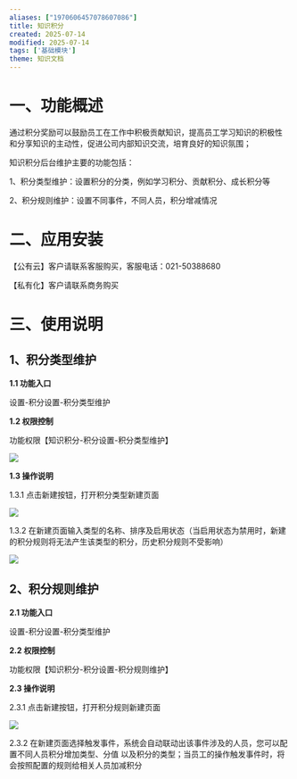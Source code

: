 ```yaml
---
aliases: ["1970606457078607086"]
title: 知识积分
created: 2025-07-14
modified: 2025-07-14
tags: ['基础模块']
theme: 知识文档
---
```


# 一、**功能概述**

通过积分奖励可以鼓励员工在工作中积极贡献知识，提高员工学习知识的积极性 和分享知识的主动性，促进公司内部知识交流，培育良好的知识氛围；

知识积分后台维护主要的功能包括：

1、积分类型维护：设置积分的分类，例如学习积分、贡献积分、成长积分等

2、积分规则维护：设置不同事件，不同人员，积分增减情况

# 二、**应用安装**

【公有云】客户请联系客服购买，客服电话：021-50388680

【私有化】客户请联系商务购买

# 三、**使用说明**

## **1、积分类型维护**

**1.1 功能入口**

设置-积分设置-积分类型维护

**1.2 权限控制**

功能权限【知识积分-积分设置-积分类型维护】

![](https://myhelpdoc.oss-cn-heyuan.aliyuncs.com/mdimages/6e59ed7bdce208d0ccf49c2f4ab298c3.jpg)

**1.3 操作说明**

1.3.1 点击新建按钮，打开积分类型新建页面

![](https://myhelpdoc.oss-cn-heyuan.aliyuncs.com/mdimages/3c0c37c0089883113ac0c839ce424043.jpg)

1.3.2 在新建页面输入类型的名称、排序及启用状态（当启用状态为禁用时，新建的积分规则将无法产生该类型的积分，历史积分规则不受影响）

![](https://myhelpdoc.oss-cn-heyuan.aliyuncs.com/mdimages/067b72f295c3791d6cfe2555b018cb07.jpg)

## **2、积分规则维护**

**2.1 功能入口**

设置-积分设置-积分类型维护

**2.2 权限控制**

功能权限【知识积分-积分设置-积分规则维护】

**2.3 操作说明**

2.3.1 点击新建按钮，打开积分规则新建页面

![](https://myhelpdoc.oss-cn-heyuan.aliyuncs.com/mdimages/e6b258781fa82eadc0cb0a7c1047ce45.jpg)

2.3.2 在新建页面选择触发事件，系统会自动联动出该事件涉及的人员，您可以配置不同人员积分增加类型、分值 以及积分的类型；当员工的操作触发事件时，将会按照配置的规则给相关人员加减积分

